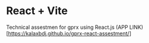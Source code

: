 # React + Vite

Technical assestmen for gprx using React.js
(APP LINK)[https://kalaxbdj.github.io/gprx-react-assestment/]
